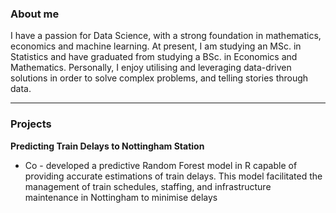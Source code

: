 ### About me

I have a passion for Data Science, with a strong foundation in mathematics, economics and machine learning. At present, I am studying an MSc. in Statistics and have graduated from studying a BSc. in Economics and Mathematics. Personally, I enjoy utilising and leveraging data-driven solutions in order to solve complex problems, and telling stories through data.

---

### Projects

**Predicting Train Delays to Nottingham Station**
*	Co - developed a predictive Random Forest model in R capable of providing accurate estimations of train delays. This model facilitated the management of train schedules, staffing, and infrastructure maintenance in Nottingham to minimise delays

